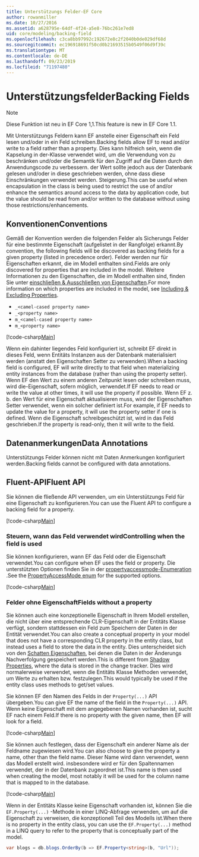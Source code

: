 ```yaml
---
title: Unterstützungs Felder-EF Core
author: rowanmiller
ms.date: 10/27/2016
ms.assetid: a628795e-64df-4f24-a5e8-76bc261e7ed8
uid: core/modeling/backing-field
ms.openlocfilehash: c3ca8bb97992c192672e8c2f2040b0de029df68d
ms.sourcegitcommit: ec196918691f50cd0b21693515b0549f06d9f39c
ms.translationtype: MT
ms.contentlocale: de-DE
ms.lasthandoff: 09/23/2019
ms.locfileid: "71197480"
---
```

# <a name="backing-fields"></a><span data-ttu-id="e3a34-102">Unterstützungsfelder</span><span class="sxs-lookup"><span data-stu-id="e3a34-102">Backing Fields</span></span>

> [!NOTE]  
> <span data-ttu-id="e3a34-103">Diese Funktion ist neu in EF Core 1,1.</span><span class="sxs-lookup"><span data-stu-id="e3a34-103">This feature is new in EF Core 1.1.</span></span>

<span data-ttu-id="e3a34-104">Mit Unterstützungs Feldern kann EF anstelle einer Eigenschaft ein Feld lesen und/oder in ein Feld schreiben.</span><span class="sxs-lookup"><span data-stu-id="e3a34-104">Backing fields allow EF to read and/or write to a field rather than a property.</span></span> <span data-ttu-id="e3a34-105">Dies kann hilfreich sein, wenn die Kapselung in der-Klasse verwendet wird, um die Verwendung von zu beschränken und/oder die Semantik für den Zugriff auf die Daten durch den Anwendungscode zu verbessern. der Wert sollte jedoch aus der Datenbank gelesen und/oder in diese geschrieben werden, ohne dass diese Einschränkungen verwendet werden. Steigerung.</span><span class="sxs-lookup"><span data-stu-id="e3a34-105">This can be useful when encapsulation in the class is being used to restrict the use of and/or enhance the semantics around access to the data by application code, but the value should be read from and/or written to the database without using those restrictions/enhancements.</span></span>

## <a name="conventions"></a><span data-ttu-id="e3a34-106">Konventionen</span><span class="sxs-lookup"><span data-stu-id="e3a34-106">Conventions</span></span>

<span data-ttu-id="e3a34-107">Gemäß der Konvention werden die folgenden Felder als Sicherungs Felder für eine bestimmte Eigenschaft (aufgelistet in der Rangfolge) erkannt.</span><span class="sxs-lookup"><span data-stu-id="e3a34-107">By convention, the following fields will be discovered as backing fields for a given property (listed in precedence order).</span></span> <span data-ttu-id="e3a34-108">Felder werden nur für Eigenschaften erkannt, die im Modell enthalten sind.</span><span class="sxs-lookup"><span data-stu-id="e3a34-108">Fields are only discovered for properties that are included in the model.</span></span> <span data-ttu-id="e3a34-109">Weitere Informationen zu den Eigenschaften, die im Modell enthalten sind, finden Sie unter [einschließen & Ausschließen von Eigenschaften](included-properties.md).</span><span class="sxs-lookup"><span data-stu-id="e3a34-109">For more information on which properties are included in the model, see [Including & Excluding Properties](included-properties.md).</span></span>

* `_<camel-cased property name>`
* `_<property name>`
* `m_<camel-cased property name>`
* `m_<property name>`

[!code-csharp[Main](../../../samples/core/Modeling/Conventions/BackingField.cs#Sample)]

<span data-ttu-id="e3a34-110">Wenn ein dahinter liegendes Feld konfiguriert ist, schreibt EF direkt in dieses Feld, wenn Entitäts Instanzen aus der Datenbank materialisiert werden (anstatt den Eigenschaften Setter zu verwenden).</span><span class="sxs-lookup"><span data-stu-id="e3a34-110">When a backing field is configured, EF will write directly to that field when materializing entity instances from the database (rather than using the property setter).</span></span> <span data-ttu-id="e3a34-111">Wenn EF den Wert zu einem anderen Zeitpunkt lesen oder schreiben muss, wird die-Eigenschaft, sofern möglich, verwendet.</span><span class="sxs-lookup"><span data-stu-id="e3a34-111">If EF needs to read or write the value at other times, it will use the property if possible.</span></span> <span data-ttu-id="e3a34-112">Wenn EF z. b. den Wert für eine Eigenschaft aktualisieren muss, wird der Eigenschaften Setter verwendet, wenn ein solcher definiert ist.</span><span class="sxs-lookup"><span data-stu-id="e3a34-112">For example, if EF needs to update the value for a property, it will use the property setter if one is defined.</span></span> <span data-ttu-id="e3a34-113">Wenn die Eigenschaft schreibgeschützt ist, wird in das Feld geschrieben.</span><span class="sxs-lookup"><span data-stu-id="e3a34-113">If the property is read-only, then it will write to the field.</span></span>

## <a name="data-annotations"></a><span data-ttu-id="e3a34-114">Datenanmerkungen</span><span class="sxs-lookup"><span data-stu-id="e3a34-114">Data Annotations</span></span>

<span data-ttu-id="e3a34-115">Unterstützungs Felder können nicht mit Daten Anmerkungen konfiguriert werden.</span><span class="sxs-lookup"><span data-stu-id="e3a34-115">Backing fields cannot be configured with data annotations.</span></span>

## <a name="fluent-api"></a><span data-ttu-id="e3a34-116">Fluent-API</span><span class="sxs-lookup"><span data-stu-id="e3a34-116">Fluent API</span></span>

<span data-ttu-id="e3a34-117">Sie können die fließende API verwenden, um ein Unterstützungs Feld für eine Eigenschaft zu konfigurieren.</span><span class="sxs-lookup"><span data-stu-id="e3a34-117">You can use the Fluent API to configure a backing field for a property.</span></span>

[!code-csharp[Main](../../../samples/core/Modeling/FluentAPI/BackingField.cs#Sample)]

### <a name="controlling-when-the-field-is-used"></a><span data-ttu-id="e3a34-118">Steuern, wann das Feld verwendet wird</span><span class="sxs-lookup"><span data-stu-id="e3a34-118">Controlling when the field is used</span></span>

<span data-ttu-id="e3a34-119">Sie können konfigurieren, wann EF das Feld oder die Eigenschaft verwendet.</span><span class="sxs-lookup"><span data-stu-id="e3a34-119">You can configure when EF uses the field or property.</span></span> <span data-ttu-id="e3a34-120">Die unterstützten Optionen finden Sie in der [propertyaccessmode-Enumeration](https://docs.microsoft.com/dotnet/api/microsoft.entityframeworkcore.propertyaccessmode) .</span><span class="sxs-lookup"><span data-stu-id="e3a34-120">See the [PropertyAccessMode enum](https://docs.microsoft.com/dotnet/api/microsoft.entityframeworkcore.propertyaccessmode) for the supported options.</span></span>

[!code-csharp[Main](../../../samples/core/Modeling/FluentAPI/BackingFieldAccessMode.cs#Sample)]

### <a name="fields-without-a-property"></a><span data-ttu-id="e3a34-121">Felder ohne Eigenschaft</span><span class="sxs-lookup"><span data-stu-id="e3a34-121">Fields without a property</span></span>

<span data-ttu-id="e3a34-122">Sie können auch eine konzeptionelle Eigenschaft in Ihrem Modell erstellen, die nicht über eine entsprechende CLR-Eigenschaft in der Entitäts Klasse verfügt, sondern stattdessen ein Feld zum Speichern der Daten in der Entität verwendet.</span><span class="sxs-lookup"><span data-stu-id="e3a34-122">You can also create a conceptual property in your model that does not have a corresponding CLR property in the entity class, but instead uses a field to store the data in the entity.</span></span> <span data-ttu-id="e3a34-123">Dies unterscheidet sich von den [Schatten Eigenschaften](shadow-properties.md), bei denen die Daten in der Änderungs Nachverfolgung gespeichert werden.</span><span class="sxs-lookup"><span data-stu-id="e3a34-123">This is different from [Shadow Properties](shadow-properties.md), where the data is stored in the change tracker.</span></span> <span data-ttu-id="e3a34-124">Dies wird normalerweise verwendet, wenn die Entitäts Klasse Methoden verwendet, um Werte zu erhalten bzw. festzulegen.</span><span class="sxs-lookup"><span data-stu-id="e3a34-124">This would typically be used if the entity class uses methods to get/set values.</span></span>

<span data-ttu-id="e3a34-125">Sie können EF den Namen des Felds in der `Property(...)` API übergeben.</span><span class="sxs-lookup"><span data-stu-id="e3a34-125">You can give EF the name of the field in the `Property(...)` API.</span></span> <span data-ttu-id="e3a34-126">Wenn keine Eigenschaft mit dem angegebenen Namen vorhanden ist, sucht EF nach einem Feld.</span><span class="sxs-lookup"><span data-stu-id="e3a34-126">If there is no property with the given name, then EF will look for a field.</span></span>

[!code-csharp[Main](../../../samples/core/Modeling/FluentAPI/BackingFieldNoProperty.cs#Sample)]

<span data-ttu-id="e3a34-127">Sie können auch festlegen, dass der Eigenschaft ein anderer Name als der Feldname zugewiesen wird.</span><span class="sxs-lookup"><span data-stu-id="e3a34-127">You can also choose to give the property a name, other than the field name.</span></span> <span data-ttu-id="e3a34-128">Dieser Name wird dann verwendet, wenn das Modell erstellt wird. insbesondere wird er für den Spaltennamen verwendet, der in der Datenbank zugeordnet ist.</span><span class="sxs-lookup"><span data-stu-id="e3a34-128">This name is then used when creating the model, most notably it will be used for the column name that is mapped to in the database.</span></span>

[!code-csharp[Main](../../../samples/core/Modeling/FluentAPI/BackingFieldConceptualProperty.cs#Sample)]

<span data-ttu-id="e3a34-129">Wenn in der Entitäts Klasse keine Eigenschaft vorhanden ist, können Sie die `EF.Property(...)` -Methode in einer LINQ-Abfrage verwenden, um auf die Eigenschaft zu verweisen, die konzeptionell Teil des Modells ist.</span><span class="sxs-lookup"><span data-stu-id="e3a34-129">When there is no property in the entity class, you can use the `EF.Property(...)` method in a LINQ query to refer to the property that is conceptually part of the model.</span></span>

``` csharp
var blogs = db.blogs.OrderBy(b => EF.Property<string>(b, "Url"));
```
